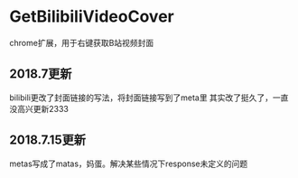 # GetBilibiliVideoCover
chrome扩展，用于右键获取B站视频封面

## 2018.7更新
bilibili更改了封面链接的写法，将封面链接写到了meta里
其实改了挺久了，一直没高兴更新2333

## 2018.7.15更新
metas写成了matas，妈蛋。解决某些情况下response未定义的问题
